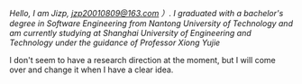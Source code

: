 *Hello, I am Jizp, jzp20010809@163.com ）. I graduated with a bachelor's degree in Software Engineering from Nantong University of Technology and am currently studying at Shanghai University of Engineering and Technology under the guidance of Professor Xiong Yujie*

I don't seem to have a research direction at the moment, but I will come over and change it when I have a clear idea.